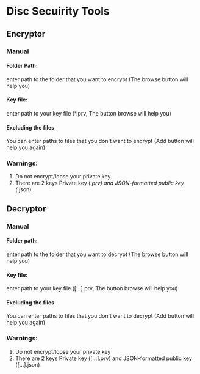 # Disc Secuirity Tools
## Encryptor
### Manual
#### Folder Path:
enter path to the folder
that you want to encrypt (The browse button will help you)

#### Key file:
enter path to your key file (*.prv, The button browse will help you)

#### Excluding the files
You can enter paths to files that you
don't want to encrypt (Add button will help you again)

### Warnings:
1) Do not encrypt/loose your private key
2) There are 2 keys Private key (*.prv) and JSON-formatted public key (*.json)

## Decryptor
### Manual
#### Folder path:
enter path to the folder
that you want to decrypt (The browse button will help you)

#### Key file:
enter path to your key file ([...].prv, The button browse will help you)

#### Excluding the files
You can enter paths to files that you
don't want to decrypt (Add button will help you again)

### Warnings:
1) Do not encrypt/loose your private key
2) There are 2 keys Private key ([...].prv) and JSON-formatted public key ([...].json)



